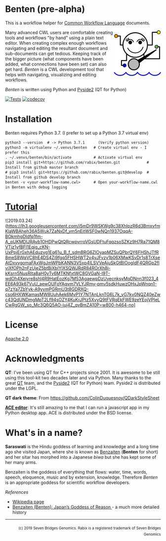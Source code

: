 # Benten (pre-alpha) 

This is a workflow helper for [Common Workflow Language](https://www.commonwl.org/) documents.

<img align="right" height="150px" src="media/benten-icon.png"></img>
Many advanced CWL users are comfortable creating tools and workflows "by hand"
using a plain text editor. When creating complex enough workflows navigating 
and editing the resultant document and sub-documents can get tedious. Keeping
track of the bigger picture (what components have been added, what connections
have been set) can also get hard. _Benten_ is a CWL development tool that 
helps with navigating, visualizing and editing workflows. 

_Benten_ is written using Python and [Pyside2] (QT for Python)

[Pyside2]: https://doc.qt.io/qtforpython/

[![Tests](https://travis-ci.com/rabix/benten.svg?branch=master)](https://travis-ci.com/rabix/benten)
[![codecov](https://codecov.io/gh/rabix/benten/branch/master/graph/badge.svg)](https://codecov.io/gh/rabix/benten)


# Installation

Benten requires Python 3.7. (I prefer to set up a Python 3.7 virtual env)
```
python3 --version  # -> Python 3.7.1      (Verify python version)
python3 -m virtualenv ~/.venvs/benten   # Create virtual env - I prefer this
. ~/.venvs/benten/bin/activate          # Activate virtual env
pip3 install git+https://github.com/rabix/benten.git            # Install from github master branch
# pip3 install git+https://github.com/rabix/benten.git@develop  # Install from github develop branch
benten -v <your-workflow-name.cwl>      # Open your-workflow-name.cwl in Benten with debug logging
```

# [Tutorial](docs/tutorial.md)
![2019.03.24](https://lh3.googleusercontent.com/i5mDr9WSKWg9c38XhIpzR6d3BmxvfmKlaWBAheh36A5Wuk7ZaNxDf_vm5nEitWSF0wNQn1937OqqA-BOkmhgDldfp1fm-A_pUKMDIJRAvb1OHDPwQtQRcwpvrroVGsUDFtuFqqzsoSZKz9H7Ra71QM8VTjz1yfBFI1Eqjg_cKN-UxPpjErGxhAEduzvg1Eq61u_B_f_sdmBRG6ZIOyapMZSuQPbrQY6FHShJTfR8meS8WqVC8hE4DS4Zi9fgq5FHSHWT2y4vJFvzy1b06XMwKSvDr1s8TrXseAtDxvvgomaFAxWgJmWPbKANN3V5xp4ILSVVeAjuSkGtBIOogIdF4QRGp2flviXfOPh2nFzUjeZ5btBiXbIYlXSQWJRdR84ROrXh8i-kKsrn5NusRIta8aH0yTv6MTKNfxtWC8GVGaN-l9T-wdOh4Xejyre8shl4R9HatEozKg7M53AgaewpDzUvecnksyMqDNnn3f023_4EE6A93k67VuU_aewOUFoYAqvm7VLYJRmy-pmv5sdkHuwzOHxJpWnqn1-q7zYa7ZbYyk-A9yvmPGRmU3t8GDRXQ-cso6HXWKamasMW8UuhAek6MvP1Y7NTAnLknTG6L7k_yG7kv0NQZ40eZwc43QdUNDmgMpT2Lf94sOZY4KuKrJPtz5XvyQ9tFVRqEkFWE9zeYEojVPIeLCwRgGW_so_Mc3Q6Q5AO-iuj4Z_qvBmZA10P=w800-h464-no]


# License
[Apache 2.0](LICENSE)


# Acknowledgments

**QT**: I've been using QT for C++ projects since 2001. It is awesome to be still 
using this tool-kit two decades later and via Python. Many thanks to the
great [QT](https://www.qt.io/) team, and the [Pyside2](https://wiki.qt.io/Qt_for_Python) 
(QT for Python) team. Pyside2 is distributed under the LGPL.

**QT dark theme**: From https://github.com/ColinDuquesnoy/QDarkStyleSheet

**[ACE editor]**: It's still amazing to me that I can run a javascript app in my
Python desktop app. ACE is distributed under the BSD license.

[Ace editor]: https://ace.c9.io/


# What's in a name? 

**Saraswati** is the Hindu goddess of learning and knowledge and a long time ago 
she visited Japan, where she is known as [Benzaiten] (**Benten** for short) and 
her sitar has morphed into a Japanese _biwa_ but she has kept some of her many arms.

Benzaiten is the goddess of everything that flows: water, time, words, speech, 
eloquence, music and by extension, knowledge. Therefore _Benten_ is an 
appropriate goddess for scientific workflow developers.

[Benzaiten]: https://en.wikipedia.org/wiki/Benzaiten 

_References_
- [Wikipedia page](https://en.wikipedia.org/wiki/Benzaiten)
- [Benzaiten (Benten): Japan’s Goddess of Reason ](http://yabai.com/p/3200) - a much more detailed history

---

<div align="right">
<sub>(c) 2019 Seven Bridges Genomics. Rabix is a registered trademark of Seven Bridges Genomics</sub>
</div>